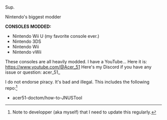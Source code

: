 Sup.

Nintendo's biggest modder

**CONSOLES MODDED:** 
- Nintendo Wii U (my favorite console ever.)
- Nintendo 3DS
- Nintendo Wii
- Nintendo vWii

These consoles are all heavily modded.
I have a YouTube... Here it is: https://www.youtube.com/@Acer_51
Here's my Discord if you have any issue or question: acer_51_

I do not endorse piracy. It's bad and illegal.
This includes the following repo:[^1]

- acer51-doctom/how-to-JNUSTool


[^1]: Note to developper (aka myself) that I need to update this regularly.
